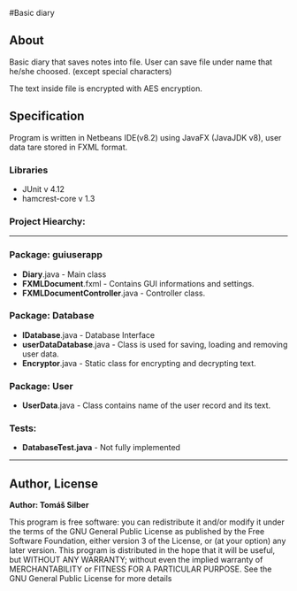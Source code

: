 #Basic diary

<h2>About</h2>
<p>Basic diary that saves notes into file. User can save file under name that he/she choosed. (except special characters)</p>
<p>The text inside file is encrypted with AES encryption.</p>

<h2>Specification</h2>
<p>Program is written in Netbeans IDE(v8.2) using JavaFX (JavaJDK v8), user data tare stored in FXML format.</p>

<h3>Libraries</h3>
<ul>
  <li>JUnit v 4.12</li>
  <li>hamcrest-core v 1.3</li>
</ul>

<h3>Project Hiearchy:</h3>

<hr>

<h3>Package: guiuserapp</h3>
<ul>
  <li><b>Diary</b>.java - Main class</li>
  <li><b>FXMLDocument</b>.fxml - Contains GUI informations and settings.</li>
  <li><b>FXMLDocumentController</b>.java - Controller class.</li>
</ul>

<h3>Package: Database</h3>
<ul>
<li><b>IDatabase</b>.java - Database Interface</li>
  <li><b>userDataDatabase</b>.java - Class is used for saving, loading and removing user data.</li>
  <li><b>Encryptor</b>.java - Static class for encrypting and decrypting text.</li>
</ul>

<h3>Package: User</h3>
<ul>
  <li><b>UserData</b>.java - Class contains name of the user record and its text.</li>
</ul>

<h3>Tests: </h3>

<ul>
  <li><b>DatabaseTest.java</b> - Not fully implemented</li>
</ul>

<hr>

<h2>Author, License</h2>
<p><b>Author: Tomáš Silber</b></p>

<p>This program is free software: you can redistribute it and/or modify
 it under the terms of the GNU General Public License as published by
 the Free Software Foundation, either version 3 of the License, or
 (at your option) any later version.
 This program is distributed in the hope that it will be useful,
 but WITHOUT ANY WARRANTY; without even the implied warranty of
 MERCHANTABILITY or FITNESS FOR A PARTICULAR PURPOSE.  See the
 GNU General Public License for more details
 </p>
